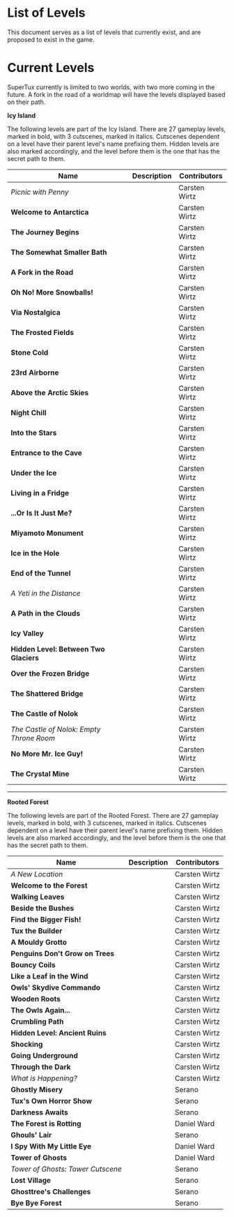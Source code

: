 # List of Levels

This document serves as a list of levels that currently exist, and are proposed to exist in the game.

# Current Levels

SuperTux currently is limited to two worlds, with two more coming in the future. A fork in the road of a worldmap will have the levels displayed based on their path.

**Icy Island**

The following levels are part of the Icy Island. There are 27 gameplay levels, marked in bold, with 3 cutscenes, marked in italics. Cutscenes dependent on a level have their parent level's name prefixing them. Hidden levels are also marked accordingly, and the level before them is the one that has the secret path to them.

| Name | Description | Contributors |
| --- | --- | --- |
| *Picnic with Penny* || Carsten Wirtz |
| **Welcome to Antarctica** || Carsten Wirtz |
| **The Journey Begins** || Carsten Wirtz |
| **The Somewhat Smaller Bath** || Carsten Wirtz |
| **A Fork in the Road** || Carsten Wirtz |
| **Oh No! More Snowballs!** || Carsten Wirtz |
| **Via Nostalgica** || Carsten Wirtz |
| **The Frosted Fields** || Carsten Wirtz |
| **Stone Cold** || Carsten Wirtz |
| **23rd Airborne** || Carsten Wirtz |
| **Above the Arctic Skies** || Carsten Wirtz |
| **Night Chill** || Carsten Wirtz |
| **Into the Stars** || Carsten Wirtz |
| **Entrance to the Cave** || Carsten Wirtz |
| **Under the Ice** || Carsten Wirtz |
| **Living in a Fridge** || Carsten Wirtz |
| **...Or Is It Just Me?** || Carsten Wirtz |
| **Miyamoto Monument** || Carsten Wirtz |
| **Ice in the Hole** || Carsten Wirtz |
| **End of the Tunnel** || Carsten Wirtz |
| *A Yeti in the Distance* || Carsten Wirtz |
| **A Path in the Clouds** || Carsten Wirtz |
| **Icy Valley** || Carsten Wirtz |
| **Hidden Level: Between Two Glaciers** || Carsten Wirtz |
| **Over the Frozen Bridge** || Carsten Wirtz |
| **The Shattered Bridge** || Carsten Wirtz |
| **The Castle of Nolok** || Carsten Wirtz |
| *The Castle of Nolok: Empty Throne Room* || Carsten Wirtz |
| **No More Mr. Ice Guy!** || Carsten Wirtz |
| **The Crystal Mine** || Carsten Wirtz |

-----

**Rooted Forest**

The following levels are part of the Rooted Forest. There are 27 gameplay levels, marked in bold, with 3 cutscenes, marked in italics. Cutscenes dependent on a level have their parent level's name prefixing them. Hidden levels are also marked accordingly, and the level before them is the one that has the secret path to them.

| Name | Description | Contributors |
| --- | --- | --- |
| *A New Location* || Carsten Wirtz |
| **Welcome to the Forest** || Carsten Wirtz |
| **Walking Leaves** || Carsten Wirtz |
| **Beside the Bushes** || Carsten Wirtz |
| **Find the Bigger Fish!** || Carsten Wirtz |
| **Tux the Builder** || Carsten Wirtz |
| **A Mouldy Grotto** || Carsten Wirtz |
| **Penguins Don't Grow on Trees** || Carsten Wirtz |
| **Bouncy Coils** || Carsten Wirtz |
| **Like a Leaf in the Wind** || Carsten Wirtz |
| **Owls' Skydive Commando** || Carsten Wirtz |
| **Wooden Roots** || Carsten Wirtz |
| **The Owls Again...** || Carsten Wirtz |
| **Crumbling Path** || Carsten Wirtz |
| **Hidden Level: Ancient Ruins** || Carsten Wirtz |
| **Shocking** || Carsten Wirtz |
| **Going Underground** || Carsten Wirtz |
| **Through the Dark** || Carsten Wirtz |
| *What is Happening?* || Carsten Wirtz |
| **Ghostly Misery** || Serano |
| **Tux's Own Horror Show** || Serano |
| **Darkness Awaits** || Serano |
| **The Forest is Rotting** || Daniel Ward |
| **Ghouls' Lair** || Serano |
| **I Spy With My Little Eye** || Daniel Ward |
| **Tower of Ghosts** || Daniel Ward |
| *Tower of Ghosts: Tower Cutscene* || Serano |
| **Lost Village** || Serano |
| **Ghosttree's Challenges** || Serano |
| **Bye Bye Forest** || Serano |
